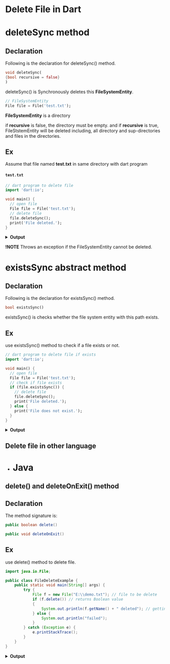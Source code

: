 # Delete File in Dart
# deleteSync method
## Declaration

 Following is the declaration for deleteSync() method.
 ```dart
void deleteSync(
{bool recursive = false}
)
```
deleteSync() is Synchronously deletes this  **FileSystemEntity**.

```dart
// FileSystemEntity
File file = File('test.txt');
```
**FileSystemEntity** is a directory

if **recursive** is false, the directory must be empty. and if **recursive** is true, FileStstemEntity will be deleted including, all directory and sup-directories and files in the directories. 

## Ex
Assume that file named **test.txt** in same directory with dart program

 #### `test.txt`
```dart
// dart program to delete file
import 'dart:io';

void main() {
  // open file
  File file = File('test.txt');
  // delete file
  file.deleteSync();
  print('File deleted.');
}
```
<details>
<summary><strong>Output</strong></summary>
<pre>
<code>File deleted.</code>
</pre>
</details>

**!NOTE** Throws an exception if the FileSystemEntity cannot be deleted.

# existsSync abstract method
## Declaration

 Following is the declaration for existsSync() method.
 ```dart
bool existsSync()
```
existsSync() is checks whether the file system entity with this path exists.

## Ex
use existsSync() method to check if a file exists or not.
```dart
// dart program to delete file if exists
import 'dart:io';

void main() {
  // open file
  File file = File('test.txt');
  // check if file exists
  if (file.existsSync()) {
    // delete file
    file.deleteSync();
    print('File deleted.');
  } else {
    print('File does not exist.');
  }
}
```
<details>
 
<summary><strong>Output</strong></summary>
<pre>
<code>File does not exist.</code>
</pre>
</details>

## Delete file in other language
- # Java
## delete() and deleteOnExit() method 
## Declaration

The method signature is:
 ```java
public boolean delete() 
```
```java
public void deleteOnExit()  
```
## Ex
use delete() method to delete file.
```java
import java.io.File;

public class FileDeleteExample {
    public static void main(String[] args) {
        try {
            File f = new File("E:\\demo.txt"); // file to be delete
            if (f.delete()) // returns Boolean value
            {
                System.out.println(f.getName() + " deleted"); // getting and printing the file name
            } else {
                System.out.println("failed");
            }
        } catch (Exception e) {
            e.printStackTrace();
        }
    }
}
```
<details>
 
<summary><strong>Output</strong></summary>
<pre>
<code>demo.txt deleted.</code>
</pre>
</details>




